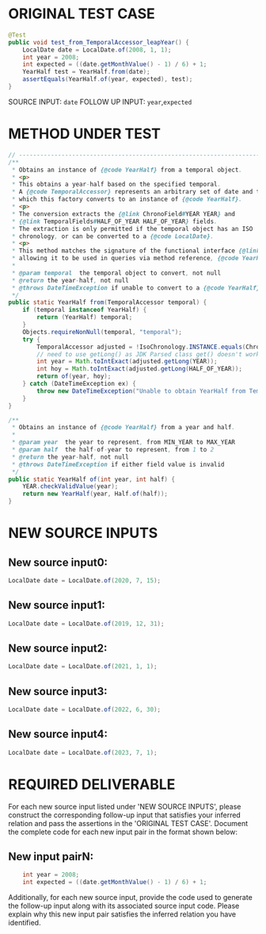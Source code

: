 # ORIGINAL TEST CASE
```java
@Test
public void test_from_TemporalAccessor_leapYear() {
    LocalDate date = LocalDate.of(2008, 1, 1);
    int year = 2008;
    int expected = ((date.getMonthValue() - 1) / 6) + 1;
    YearHalf test = YearHalf.from(date);
    assertEquals(YearHalf.of(year, expected), test);
}

```
SOURCE INPUT: `date`
FOLLOW UP INPUT: `year`,`expected`


# METHOD UNDER TEST
```java
// -----------------------------------------------------------------------
/**
 * Obtains an instance of {@code YearHalf} from a temporal object.
 * <p>
 * This obtains a year-half based on the specified temporal.
 * A {@code TemporalAccessor} represents an arbitrary set of date and time information,
 * which this factory converts to an instance of {@code YearHalf}.
 * <p>
 * The conversion extracts the {@link ChronoField#YEAR YEAR} and
 * {@link TemporalFields#HALF_OF_YEAR HALF_OF_YEAR} fields.
 * The extraction is only permitted if the temporal object has an ISO
 * chronology, or can be converted to a {@code LocalDate}.
 * <p>
 * This method matches the signature of the functional interface {@link TemporalQuery}
 * allowing it to be used in queries via method reference, {@code YearHalf::from}.
 *
 * @param temporal  the temporal object to convert, not null
 * @return the year-half, not null
 * @throws DateTimeException if unable to convert to a {@code YearHalf}
 */
public static YearHalf from(TemporalAccessor temporal) {
    if (temporal instanceof YearHalf) {
        return (YearHalf) temporal;
    }
    Objects.requireNonNull(temporal, "temporal");
    try {
        TemporalAccessor adjusted = !IsoChronology.INSTANCE.equals(Chronology.from(temporal)) ? LocalDate.from(temporal) : temporal;
        // need to use getLong() as JDK Parsed class get() doesn't work properly
        int year = Math.toIntExact(adjusted.getLong(YEAR));
        int hoy = Math.toIntExact(adjusted.getLong(HALF_OF_YEAR));
        return of(year, hoy);
    } catch (DateTimeException ex) {
        throw new DateTimeException("Unable to obtain YearHalf from TemporalAccessor: " + temporal + " of type " + temporal.getClass().getName(), ex);
    }
}

/**
 * Obtains an instance of {@code YearHalf} from a year and half.
 *
 * @param year  the year to represent, from MIN_YEAR to MAX_YEAR
 * @param half  the half-of-year to represent, from 1 to 2
 * @return the year-half, not null
 * @throws DateTimeException if either field value is invalid
 */
public static YearHalf of(int year, int half) {
    YEAR.checkValidValue(year);
    return new YearHalf(year, Half.of(half));
}

```


# NEW SOURCE INPUTS
## New source input0:
```java
LocalDate date = LocalDate.of(2020, 7, 15);
```

## New source input1:
```java
LocalDate date = LocalDate.of(2019, 12, 31);
```

## New source input2:
```java
LocalDate date = LocalDate.of(2021, 1, 1);
```

## New source input3:
```java
LocalDate date = LocalDate.of(2022, 6, 30);
```

## New source input4:
```java
LocalDate date = LocalDate.of(2023, 7, 1);
```



# REQUIRED DELIVERABLE
For each new source input listed under 'NEW SOURCE INPUTS', please construct the corresponding follow-up input that satisfies your inferred relation and pass the assertions in the 'ORIGINAL TEST CASE'. Document the complete code for each new input pair in the format shown below:
## New input pairN:
```java
    int year = 2008;
    int expected = ((date.getMonthValue() - 1) / 6) + 1;
```

Additionally, for each new source input, provide the code used to generate the follow-up input along with its associated source input code. Please explain why this new input pair satisfies the inferred relation you have identified.